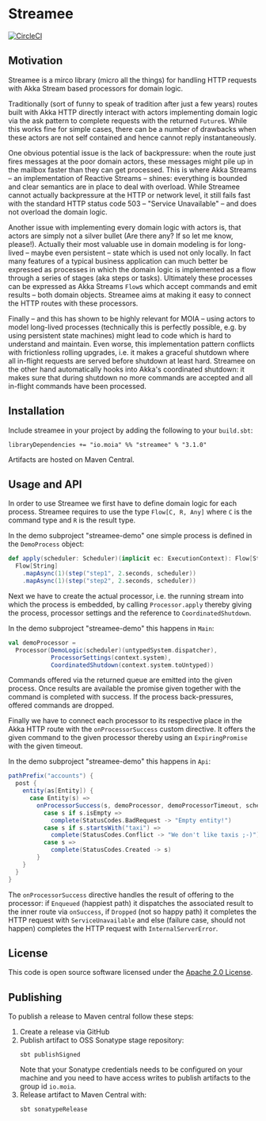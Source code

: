 # Streamee #

[![CircleCI](https://circleci.com/gh/moia-dev/streamee/tree/master.svg?style=svg)](https://circleci.com/gh/moia-dev/streamee/tree/master)

## Motivation

Streamee is a mirco library (micro all the things) for handling HTTP requests with Akka Stream based
processors for domain logic.

Traditionally (sort of funny to speak of tradition after just a few years) routes built with Akka
HTTP directly interact with actors implementing domain logic via the ask pattern to complete
requests with the returned `Future`s. While this works fine for simple cases, there can be a number
of drawbacks when these actors are not self contained and hence cannot reply instantaneously.

One obvious potential issue is the lack of backpressure: when the route just fires messages at the
poor domain actors, these messages might pile up in the mailbox faster than they can get processed.
This is where Akka Streams – an implementation of Reactive Streams – shines: everything is bounded
and clear semantics are in place to deal with overload. While Streamee cannot actually backpressure
at the HTTP or network level, it still fails fast with the standard HTTP status code 503 – "Service
Unavailable" – and does not overload the domain logic.

Another issue with implementing every domain logic with actors is, that actors are simply not a
silver bullet (Are there any? If so let me know, please!). Actually their most valuable use in
domain modeling is for long-lived – maybe even persistent – state which is used not only locally. In
fact many features of a typical business application can much better be expressed as processes in
which the domain logic is implemented as a flow through a series of stages (aka steps or tasks).
Ultimately these processes can be expressed as Akka Streams `Flow`s which accept
commands and emit results – both domain objects. Streamee aims at making it easy to connect the HTTP
routes with these processors.

Finally – and this has shown to be highly relevant for MOIA – using actors to model long-lived
processes (technically this is perfectly possible, e.g. by using persistent state machines) might
lead to code which is hard to understand and maintain. Even worse, this implementation pattern
conflicts with frictionless rolling upgrades, i.e. it makes a graceful shutdown where all in-flight
requests are served before shutdown at least hard. Streamee on the other hand automatically hooks
into Akka's coordinated shutdown: it makes sure that during shutdown no more commands are accepted
and all in-flight commands have been processed.

## Installation

Include streamee in your project by adding the following to your `build.sbt`:

```
libraryDependencies += "io.moia" %% "streamee" % "3.1.0"
```

Artifacts are hosted on Maven Central.

## Usage and API

In order to use Streamee we first have to define domain logic for each process. Streamee requires to
use the type `Flow[C, R, Any]` where `C` is the command type and `R` is the result type.

In the demo subproject "streamee-demo" one simple process is defined in the `DemoProcess` object:

``` scala
def apply(scheduler: Scheduler)(implicit ec: ExecutionContext): Flow[String, String, NotUsed] =
  Flow[String]
    .mapAsync(1)(step("step1", 2.seconds, scheduler))
    .mapAsync(1)(step("step2", 2.seconds, scheduler))
``` 

Next we have to create the actual processor, i.e. the running stream into which the process is
embedded, by calling `Processor.apply` thereby giving the process, processor settings and the
reference to `CoordinatedShutdown`.

In the demo subproject "streamee-demo" this happens in `Main`:

``` scala
val demoProcessor =
  Processor(DemoLogic(scheduler)(untypedSystem.dispatcher),
            ProcessorSettings(context.system),
            CoordinatedShutdown(context.system.toUntyped))
```

Commands offered via the returned queue are emitted into the given process. Once results are
available the promise given together with the command is completed with success. If the
process back-pressures, offered commands are dropped.

Finally we have to connect each processor to its respective place in the Akka HTTP route with the
`onProcessorSuccess` custom directive. It offers the given command to the given processor thereby
using an `ExpiringPromise` with the given timeout.

In the demo subproject "streamee-demo" this happens in `Api`:

``` scala
pathPrefix("accounts") {
  post {
    entity(as[Entity]) {
      case Entity(s) =>
        onProcessorSuccess(s, demoProcessor, demoProcessorTimeout, scheduler) {
          case s if s.isEmpty =>
            complete(StatusCodes.BadRequest -> "Empty entity!")
          case s if s.startsWith("taxi") =>
            complete(StatusCodes.Conflict -> "We don't like taxis ;-)")
          case s =>
            complete(StatusCodes.Created -> s)
        }
    }
  }
}
```  

The `onProcessorSuccess` directive handles the result of offering to the processor: if `Enqueued`
(happiest path) it dispatches the associated result to the inner route via `onSuccess`, if `Dropped`
(not so happy path) it completes the HTTP request with `ServiceUnavailable` and else (failure case,
should not happen) completes the HTTP request with `InternalServerError`.

## License

This code is open source software licensed under the [Apache 2.0 License](http://www.apache.org/licenses/LICENSE-2.0.html).

## Publishing

To publish a release to Maven central follow these steps:

1. Create a release via GitHub
2. Publish artifact to OSS Sonatype stage repository:
    ```
    sbt publishSigned
    ```  
    Note that your Sonatype credentials needs to be configured on your machine and you need to have access writes to publish artifacts to the group id `io.moia`.
3. Release artifact to Maven Central with:
      ```
      sbt sonatypeRelease
      ```

